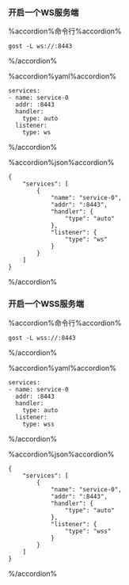 ### 开启一个WS服务端

%accordion%命令行%accordion%
```
gost -L ws://:8443
```
%/accordion%


%accordion%yaml%accordion%
```
services:
- name: service-0
  addr: :8443
  handler:
    type: auto
  listener:
    type: ws
```
%/accordion%

%accordion%json%accordion%
```
{
    "services": [
        {
            "name": "service-0",
            "addr": ":8443",
            "handler": {
                "type": "auto"
            },
            "listener": {
                "type": "ws"
            }
        }
    ]
}
```
%/accordion%

### 开启一个WSS服务端

%accordion%命令行%accordion%
```
gost -L wss://:8443
```
%/accordion%


%accordion%yaml%accordion%
```
services:
- name: service-0
  addr: :8443
  handler:
    type: auto
  listener:
    type: wss
```
%/accordion%

%accordion%json%accordion%
```
{
    "services": [
        {
            "name": "service-0",
            "addr": ":8443",
            "handler": {
                "type": "auto"
            },
            "listener": {
                "type": "wss"
            }
        }
    ]
}
```
%/accordion%


